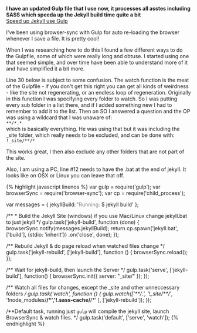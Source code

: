 ---
---
**I have an updated Gulp file that I use now, it processes all asstes including SASS which speeda up the Jekyll build time quite a bit**  
[Speed up Jekyll use Gulp](/2017/10/01/speed-up-jekyll-by-using-gulp-for-sass-and-other-assets/)  

I've been using browser-sync with Gulp for auto re-loading the browser whenever I save a file. It is pretty cool!

When I was researching how to do this I found a few different ways to do the Gulpfile, some of which were really long and obtuse. I started using one that seemed simple, and over time have been able to understand more of it and have simplified it a bit more.

Line 30 below is subject to some confusion. The watch function is the meat of the Gulpfile - if you don't get this right you can get all kinds of weirdness - like the site not regenerating, or an endless loop of regeneration. Originally in this function I was specifying every folder to watch. So I was putting every sub folder in a list there, and if I added something new I had to remember to add it to the list. Then on SO I answered a question and the OP was using a wildcard that I was unaware of:  
`**/*.*`  
which is basically everything. He was using that but it was including the _site folder, which really needs to be excluded, and can be done with:  
`!_site/**/*`  

This works great, I then also exclude any other folders that are not part of the site.

Also, I am using a PC, line #12 needs to have the .bat at the end of jekyll. It looks like on OSX or Linux you can leave that off.

 {% highlight javascript linenos %}
var gulp        = require('gulp');
var browserSync = require('browser-sync');
var cp          = require('child_process');

var messages = {
    jekyllBuild: '<span style="color: grey">Running:</span> $ jekyll build'
};

/** * Build the Jekyll Site (windows) if you use Mac/Linux change jekyll.bat to just jekyll */
gulp.task('jekyll-build', function (done) {
    browserSync.notify(messages.jekyllBuild);
    return cp.spawn('jekyll.bat', ['build'], {stdio: 'inherit'})
        .on('close', done);
});

/** Rebuild Jekyll & do page reload when watched files change */
gulp.task('jekyll-rebuild', ['jekyll-build'], function () {
    browserSync.reload();
});

/** Wait for jekyll-build, then launch the Server */
gulp.task('serve', ['jekyll-build'], function() {
    browserSync.init({
        server: "_site/"
    });
});

/** Watch all files for changes, except the _site and other unneccessary folders */
gulp.task('watch', function () {
    gulp.watch(['**/*.*', '!_site/**/*', '!node_modules/**/*','!.sass-cache/**/*' ], ['jekyll-rebuild']);
});

/**Default task, running just `gulp` will compile the jekyll site, launch BrowserSync & watch files. */
gulp.task('default', ['serve', 'watch']);
{% endhighlight %}
